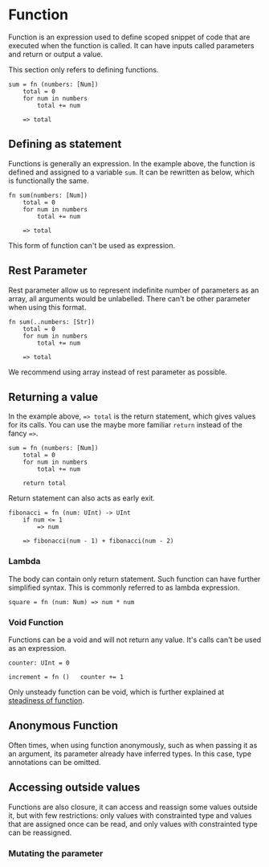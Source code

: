 # Function

Function is an expression used to define scoped snippet of code that are executed when the function is called. It can have inputs called parameters and return or output a value.

This section only refers to defining functions.

```stick
sum = fn (numbers: [Num])
    total = 0
    for num in numbers
        total += num

    => total
```

## Defining as statement

Functions is generally an expression. In the example above, the function is defined and assigned to a variable `sum`. It can be rewritten as below, which is functionally the same.

```stick
fn sum(numbers: [Num])
    total = 0
    for num in numbers
        total += num

    => total
```

This form of function can't be used as expression.

## Rest Parameter

Rest parameter allow us to represent indefinite number of parameters as an array, all arguments would be unlabelled. There can't be other parameter when using this format.

```stick
fn sum(..numbers: [Str])
    total = 0
    for num in numbers
        total += num

    => total
```

We recommend using array instead of rest parameter as possible.

## Returning a value

In the example above, `=> total` is the return statement, which gives values for its calls. You can use the maybe more familiar `return` instead of the fancy `=>`.

```stick
sum = fn (numbers: [Num])
    total = 0
    for num in numbers
        total += num

    return total
```

Return statement can also acts as early exit.

```stick
fibonacci = fn (num: UInt) -> UInt
    if num <= 1
        => num

    => fibonacci(num - 1) + fibonacci(num - 2)
```

### Lambda

The body can contain only return statement. Such function can have further simplified syntax. This is commonly referred to as lambda expression.

```stick
square = fn (num: Num) => num * num
```

### Void Function

Functions can be a void and will not return any value. It's calls can't be used as an expression.

```stick
counter: UInt = 0

increment = fn ()   counter += 1
```

Only unsteady function can be void, which is further explained at [steadiness of function](../type/steadiness.md).

## Anonymous Function

Often times, when using function anonymously, such as when passing it as an argument, its parameter already have inferred types. In this case, type annotations can be omitted.

## Accessing outside values

Functions are also closure, it can access and reassign some values outside it, but with few restrictions: only values with constrainted type and values that are assigned once can be read, and only values with constrainted type can be reassigned.

### Mutating the parameter
